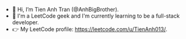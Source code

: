 - 👋 Hi, I’m Tien Anh Tran (@AnhBigBrother).  
- 👀 I'm a LeetCode geek and I'm currently learning to be a full-stack developer.
- 👉 My LeetCode profile: https://leetcode.com/u/TienAnh013/.

<!---
AnhBigBrother/AnhBigBrother is a ✨ special ✨ repository because its `README.md` (this file) appears on your GitHub profile.
You can click the Preview link to take a look at your changes.
--->
